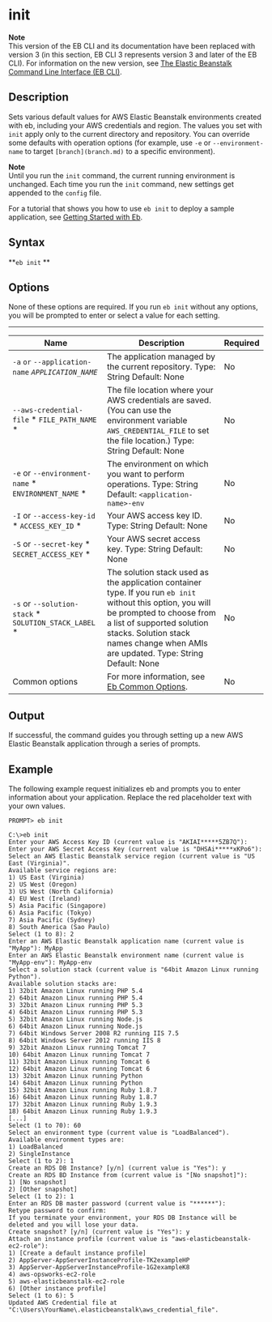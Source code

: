 # init<a name="init"></a>

**Note**  
 This version of the EB CLI and its documentation have been replaced with version 3 \(in this section, EB CLI 3 represents version 3 and later of the EB CLI\)\. For information on the new version, see [The Elastic Beanstalk Command Line Interface \(EB CLI\)](eb-cli3.md)\. 

## Description<a name="initdescription"></a>

Sets various default values for AWS Elastic Beanstalk environments created with eb, including your AWS credentials and region\. The values you set with `init` apply only to the current directory and repository\. You can override some defaults with operation options \(for example, use `-e` or `--environment-name` to target `[branch](branch.md)` to a specific environment\)\.

**Note**  
Until you run the `init` command, the current running environment is unchanged\. Each time you run the `init` command, new settings get appended to the `config` file\.

For a tutorial that shows you how to use `eb init` to deploy a sample application, see [Getting Started with Eb](command-reference-get-started.md)\.

## Syntax<a name="initsyntax"></a>

 **`eb init` ** 

## Options<a name="initoptions"></a>

None of these options are required\. If you run `eb init` without any options, you will be prompted to enter or select a value for each setting\.


****  

|  Name  |  Description  |  Required  | 
| --- | --- | --- | 
|  `-a` `or` `--application-name` *`APPLICATION_NAME`*   |  The application managed by the current repository\. Type: String Default: None  |  No  | 
|   `--aws-credential-file` * `FILE_PATH_NAME` *   |  The file location where your AWS credentials are saved\. \(You can use the environment variable `AWS_CREDENTIAL_FILE` to set the file location\.\) Type: String Default: None  |  No  | 
|   `-e`  or  `--environment-name` * `ENVIRONMENT_NAME` *   |  The environment on which you want to perform operations\. Type: String Default: `<application-name>-env`  |  No  | 
|   `-I`  or  `--access-key-id` * `ACCESS_KEY_ID` *   |  Your AWS access key ID\. Type: String Default: None  |  No  | 
|   `-S`  or  `--secret-key` * `SECRET_ACCESS_KEY` *   |  Your AWS secret access key\. Type: String Default: None  |  No  | 
|   `-s`  or  `--solution-stack` * `SOLUTION_STACK_LABEL` *   |  The solution stack used as the application container type\. If you run `eb init` without this option, you will be prompted to choose from a list of supported solution stacks\. Solution stack names change when AMIs are updated\. Type: String Default: None  |  No  | 
|  Common options  |  For more information, see [Eb Common Options](eb-cmd-options.md)\.  |  No  | 

## Output<a name="initoutput"></a>

If successful, the command guides you through setting up a new AWS Elastic Beanstalk application through a series of prompts\.

## Example<a name="initexample"></a>

The following example request initializes eb and prompts you to enter information about your application\. Replace the red placeholder text with your own values\.

```
PROMPT> eb init

C:\>eb init
Enter your AWS Access Key ID (current value is "AKIAI*****5ZB7Q"):
Enter your AWS Secret Access Key (current value is "DHSAi*****xKPo6"):
Select an AWS Elastic Beanstalk service region (current value is "US East (Virginia)".
Available service regions are:
1) US East (Virginia)
2) US West (Oregon)
3) US West (North California)
4) EU West (Ireland)
5) Asia Pacific (Singapore)
6) Asia Pacific (Tokyo)
7) Asia Pacific (Sydney)
8) South America (Sao Paulo)
Select (1 to 8): 2
Enter an AWS Elastic Beanstalk application name (current value is "MyApp"): MyApp
Enter an AWS Elastic Beanstalk environment name (current value is "MyApp-env"): MyApp-env
Select a solution stack (current value is "64bit Amazon Linux running Python").
Available solution stacks are:
1) 32bit Amazon Linux running PHP 5.4
2) 64bit Amazon Linux running PHP 5.4
3) 32bit Amazon Linux running PHP 5.3
4) 64bit Amazon Linux running PHP 5.3
5) 32bit Amazon Linux running Node.js
6) 64bit Amazon Linux running Node.js
7) 64bit Windows Server 2008 R2 running IIS 7.5
8) 64bit Windows Server 2012 running IIS 8
9) 32bit Amazon Linux running Tomcat 7
10) 64bit Amazon Linux running Tomcat 7
11) 32bit Amazon Linux running Tomcat 6
12) 64bit Amazon Linux running Tomcat 6
13) 32bit Amazon Linux running Python
14) 64bit Amazon Linux running Python
15) 32bit Amazon Linux running Ruby 1.8.7
16) 64bit Amazon Linux running Ruby 1.8.7
17) 32bit Amazon Linux running Ruby 1.9.3
18) 64bit Amazon Linux running Ruby 1.9.3
[...]
Select (1 to 70): 60
Select an environment type (current value is "LoadBalanced").
Available environment types are:
1) LoadBalanced
2) SingleInstance
Select (1 to 2): 1
Create an RDS DB Instance? [y/n] (current value is "Yes"): y
Create an RDS BD Instance from (current value is "[No snapshot]"):
1) [No snapshot]
2) [Other snapshot]
Select (1 to 2): 1
Enter an RDS DB master password (current value is "******"):
Retype password to confirm:
If you terminate your environment, your RDS DB Instance will be deleted and you will lose your data.
Create snapshot? [y/n] (current value is "Yes"): y
Attach an instance profile (current value is "aws-elasticbeanstalk-ec2-role"):
1) [Create a default instance profile]
2) AppServer-AppServerInstanceProfile-TK2exampleHP
3) AppServer-AppServerInstanceProfile-1G2exampleK8
4) aws-opsworks-ec2-role
5) aws-elasticbeanstalk-ec2-role
6) [Other instance profile]
Select (1 to 6): 5
Updated AWS Credential file at "C:\Users\YourName\.elasticbeanstalk\aws_credential_file".
```